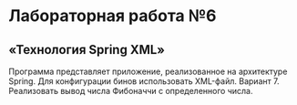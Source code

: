 <h1>Лабораторная работа №6</h1>

<h2>«Технология Spring XML»</h2>

Программа представляет приложение, реализованное на архитектуре Spring. Для конфигурации бинов использовать XML-файл.
Вариант 7. Реализовать вывод числа Фибоначчи с определенного числа.
